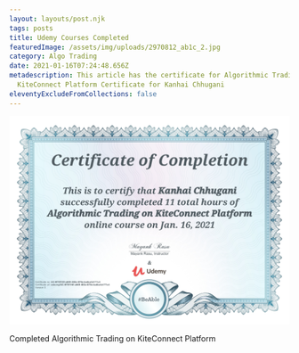 ```yaml
---
layout: layouts/post.njk
tags: posts
title: Udemy Courses Completed
featuredImage: /assets/img/uploads/2970812_ab1c_2.jpg
category: Algo Trading
date: 2021-01-16T07:24:48.656Z
metadescription: This article has the certificate for Algorithmic Trading on
  KiteConnect Platform Certificate for Kanhai Chhugani
eleventyExcludeFromCollections: false
---
```

![Udemy Certificate for Algorithmic Trading on KiteConnect Platform](/assets/img/uploads/uc-9f191f4f-a649-483e-878e-ba6cefa177c4.jpg "Algorithmic Trading on KiteConnect Platform Certificate")

Completed Algorithmic Trading on KiteConnect Platform